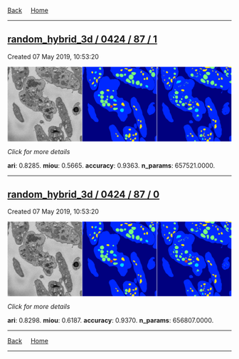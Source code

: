 
[Back](..)&nbsp;&nbsp;&nbsp;&nbsp;&nbsp;[Home](https://leapmanlab.github.io/snapshots)

---

<div class="summary"><a href="1"><h2>random_hybrid_3d / 0424 / 87 / 1</h2></a><p>Created 07 May 2019, 10:53:20
</p><a href="1"><img src="1/media/summary.png" align="center"></a><p>
<i>Click for more details</i>
</p></div>

**ari**: 0.8285. **miou**: 0.5665. **accuracy**: 0.9363. **n_params**: 657521.0000. 

---

<div class="summary"><a href="0"><h2>random_hybrid_3d / 0424 / 87 / 0</h2></a><p>Created 07 May 2019, 10:53:20
</p><a href="0"><img src="0/media/summary.png" align="center"></a><p>
<i>Click for more details</i>
</p></div>

**ari**: 0.8298. **miou**: 0.6187. **accuracy**: 0.9370. **n_params**: 656807.0000. 

---

[Back](..)&nbsp;&nbsp;&nbsp;&nbsp;&nbsp;[Home](https://leapmanlab.github.io/snapshots)

---